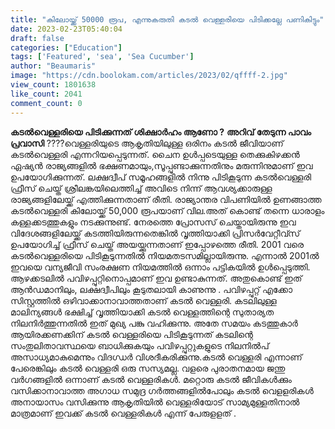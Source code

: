 ```yaml
---
title: "കിലോയ്ക്ക് 50000 രൂപ, എന്നുകരുതി കടൽ വെള്ളരിയെ പിടിക്കല്ലേ പണികിട്ടും"
date: 2023-02-23T05:40:04
draft: false
categories: ["Education"]
tags: ['Featured', 'sea', 'Sea Cucumber']
author: "Beaumaris"
image: "https://cdn.boolokam.com/articles/2023/02/qffff-2.jpg"
view_count: 1801638
like_count: 2041
comment_count: 0
---
```


**കടൽവെള്ളരിയെ പിടിക്കുന്നത് ശിക്ഷാർഹം ആണോ ?** **അറിവ് തേടുന്ന പാവം പ്രവാസി** ????വെള്ളരിയുടെ ആകൃതിയിലുള്ള ഒരിനം കടൽ ജീവിയാണ് കടൽവെള്ളരി എന്നറിയപ്പെടുന്നത്. ചൈന ഉൾപ്പടെയുള്ള തെക്കുകിഴക്കൻ ഏഷ്യൻ രാജ്യങ്ങളിൽ ഭക്ഷണമായും,സൂപ്പുണ്ടാക്കുന്നതിനും മരുന്നിനുമാണ് ഇവ ഉപയോഗിക്കുന്നത്. ലക്ഷദ്വീപ് സമൂഹങ്ങളിൽ നിന്നു പിടികൂടുന്ന കടൽവെള്ളരി ഫ്രീസ് ചെയ്ത് ശ്രീലങ്കയിലെത്തിച്ച് അവിടെ നിന്ന് ആവശ്യക്കാരുള്ള രാജ്യങ്ങളിലേയ്ക്ക് എത്തിക്കുന്നതാണ് രീതി. രാജ്യാന്തര വിപണിയിൽ ഉണങ്ങാത്ത കടൽവെള്ളരി കിലോയ്ക്ക് 50,000 രൂപയാണ് വില.അത് കൊണ്ട് തന്നെ ധാരാളം കള്ളക്കടത്തുകളും നടക്കുന്നുണ്ട്. നേരത്തെ പ്രോസസ് ചെയ്തായിരുന്നു ഇവ വിദേശങ്ങളിലേയ്ക്ക് കടത്തിയിരുന്നതെങ്കിൽ വൃത്തിയാക്കി പ്രിസർവേറ്റീവ്സ് ഉപയോഗിച്ച് ഫ്രീസ് ചെയ്ത് അയയ്ക്കുന്നതാണ് ഇപ്പോഴത്തെ രീതി. 2001 വരെ കടൽവെള്ളരിയെ പിടികൂടുന്നതിൽ നിയമതടസമില്ലായിരുന്നു. എന്നാൽ 2001ൽ ഇവയെ വന്യജീവി സംരക്ഷണ നിയമത്തിൽ ഒന്നാം പട്ടികയിൽ ഉൾപ്പെടുത്തി. ആഴക്കടലിൽ പവിഴപ്പുറ്റിനൊപ്പമാണ് ഇവ ഉണ്ടാകുന്നത്. അതുകൊണ്ട് ഇത് ആൻഡമാനിലും, ലക്ഷദ്വീപിലും കൂടുതലായി കാണുന്നു . പവിഴപ്പുറ്റ് എക്കോ സിസ്റ്റത്തിൽ ഒഴിവാക്കാനാവാത്തതാണ് കടൽ വെള്ളരി. കടലിലുള്ള മാലിന്യങ്ങൾ ഭക്ഷിച്ച് വൃത്തിയാക്കി കടൽ വെള്ളത്തിന്റെ സുതാര്യത നിലനിർത്തുന്നതിൽ ഇത് മുഖ്യ പങ്കു വഹിക്കുന്നു. അതേ സമയം കടത്തുകാർ ആയിരക്കണക്കിന് കടൽ വെള്ളരിയെ പിടികൂടുന്നത് കടലിന്റെ സംതുലിതാവസ്ഥയെ ബാധിക്കുകയും പവിഴപ്പുറ്റുകളുടെ നിലനിൽപ് അസാധ്യമാകുമെന്നും വിദഗ്ധർ വിശദീകരിക്കുന്നു.കടൽ വെള്ളരി എന്നാണ് പേരെങ്കിലും കടൽ വെള്ളരി ഒരു സസ്യമല്ല. വളരെ പുരാതനമായ ജന്തു വർഗങ്ങളിൽ ഒന്നാണ് കടൽ വെള്ളരികൾ. മറ്റൊരു കടൽ ജീവികൾക്കും വസിക്കാനാവാത്ത അഗാധ സമുദ്ര ഗർത്തങ്ങളിൽപോലും കടൽ വെളളരികൾ അനായാസം വസിക്കുന്നു ആകൃതിയിൽ വെള്ളരിയോട് സാമ്യമുള്ളതിനാൽ മാത്രമാണ് ഇവക്ക് കടൽ വെള്ളരികൾ എന്ന് പേരുളളത് .
